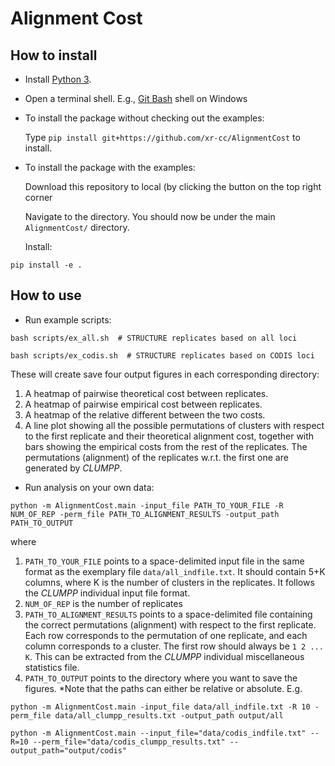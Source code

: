 # Alignment Cost

## How to install

* Install [Python 3](https://www.python.org/downloads/).
* Open a terminal shell. E.g., [Git Bash](https://git-scm.com/downloads) shell on Windows

* To install the package without checking out the examples:

  Type ```pip install git+https://github.com/xr-cc/AlignmentCost``` to install.

* To install the package with the examples:
 
  Download this repository to local (by clicking the button on the top right corner

  Navigate to the directory. You should now be under the main ```AlignmentCost/``` directory.
  
  Install:
```
pip install -e .
```

## How to use
* Run example scripts:
```
bash scripts/ex_all.sh  # STRUCTURE replicates based on all loci
```
```
bash scripts/ex_codis.sh  # STRUCTURE replicates based on CODIS loci
```
These will create save four output figures in each corresponding directory:
  1. A heatmap of pairwise theoretical cost between replicates.
  2. A heatmap of pairwise empirical cost between replicates.
  3. A heatmap of the relative different between the two costs.
  4. A line plot showing all the possible permutations of clusters with respect to the first replicate and their theoretical alignment cost, together with bars showing the empirical costs from the rest of the replicates. The permutations (alignment) of the replicates w.r.t. the first one are generated by *CLUMPP*.

* Run analysis on your own data:
```
python -m AlignmentCost.main -input_file PATH_TO_YOUR_FILE -R NUM_OF_REP -perm_file PATH_TO_ALIGNMENT_RESULTS -output_path PATH_TO_OUTPUT
```
where 
1. ```PATH_TO_YOUR_FILE``` points to a space-delimited input file in the same format as the exemplary file  ```data/all_indfile.txt```. It should contain 5+K columns, where K is the number of clusters in the replicates. It follows the *CLUMPP* individual input file format.
2. ```NUM_OF_REP``` is the number of replicates
3. ```PATH_TO_ALIGNMENT_RESULTS``` points to a space-delimited file containing the correct permutations (alignment) with respect to the first replicate. Each row corresponds to the permutation of one replicate, and each column corresponds to a cluster. The first row should always be ```1 2 ... K```. This can be extracted from the *CLUMPP* individual miscellaneous statistics file.
4. ```PATH_TO_OUTPUT``` points to the directory where you want to save the figures.
*Note that the paths can either be relative or absolute.
E.g.
```
python -m AlignmentCost.main -input_file data/all_indfile.txt -R 10 -perm_file data/all_clumpp_results.txt -output_path output/all
```
```
python -m AlignmentCost.main --input_file="data/codis_indfile.txt" --R=10 --perm_file="data/codis_clumpp_results.txt" --output_path="output/codis" 
```



